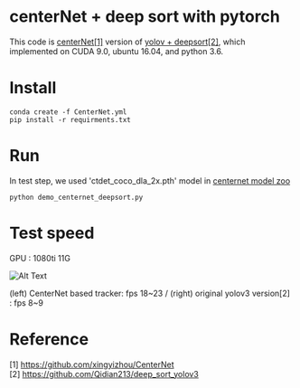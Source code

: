 # centerNet + deep sort with pytorch 

This code is [centerNet[1]](https://github.com/xingyizhou/CenterNet) version of [yolov + deepsort[2]](https://github.com/Qidian213/deep_sort_yolov3), which implemented on CUDA 9.0, ubuntu 16.04, and python 3.6.


# Install

```
conda create -f CenterNet.yml
pip install -r requirments.txt
```


# Run

In test step, we used 'ctdet_coco_dla_2x.pth' model in [centernet model zoo](https://github.com/xingyizhou/CenterNet/blob/master/readme/MODEL_ZOO.md)   


```
python demo_centernet_deepsort.py
```

# Test speed

GPU : 1080ti 11G

![Alt Text](https://github.com/kimyoon-young/centerNet-deep-sort/blob/master/centernet_vs_yolo3.gif)

(left) CenterNet based tracker: fps 18~23 / (right) original yolov3 version[2] : fps 8~9 


# Reference
[1] https://github.com/xingyizhou/CenterNet   
[2] https://github.com/Qidian213/deep_sort_yolov3
